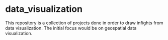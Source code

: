 # data_visualization
This repository is a collection of projects done in order to draw infights from data visualization.
The initial focus would be on geospatial data visualization.
